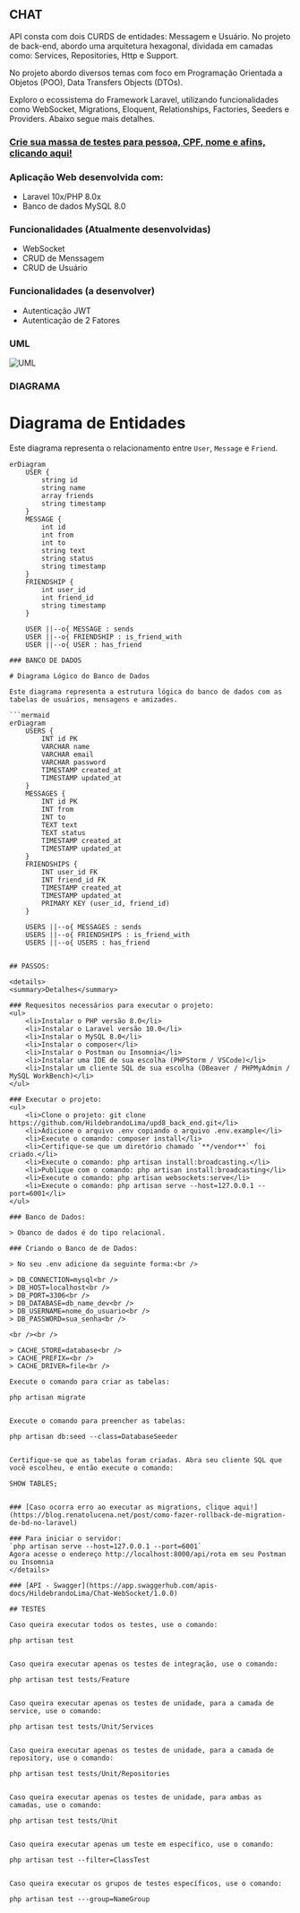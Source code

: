 ## CHAT

API consta com dois CURDS de entidades: Messagem e Usuário. No projeto de back-end, abordo uma arquitetura hexagonal, dividada em camadas como: Services, Repositories, Http e Support.

No projeto abordo diversos temas com foco em Programação Orientada a Objetos (POO), Data Transfers Objects (DTOs).

Exploro o ecossistema do Framework Laravel, utilizando funcionalidades como WebSocket, Migrations, Eloquent, Relationships, Factories, Seeders e Providers. Abaixo segue mais detalhes.

### [Crie sua massa de testes para pessoa, CPF, nome e afins, clicando aqui!](https://www.4devs.com.br/)

### Aplicação Web desenvolvida com:<br />
- Laravel 10x/PHP 8.0x<br />
- Banco de dados MySQL 8.0<br/>

### Funcionalidades (Atualmente desenvolvidas)
<ul>
    <li>WebSocket</li>
    <li>CRUD de Menssagem</li>
    <li>CRUD de Usuário</li>
</ul>

### Funcionalidades (a desenvolver)
<ul>
    <li>Autenticação JWT</li>
    <li>Autenticação de 2 Fatores</li>
</ul>

### UML

![UML](image.png)

### DIAGRAMA

# Diagrama de Entidades

Este diagrama representa o relacionamento entre `User`, `Message` e `Friend`.

```mermaid
erDiagram
    USER {
        string id
        string name
        array friends
        string timestamp
    }
    MESSAGE {
        int id
        int from
        int to
        string text
        string status
        string timestamp
    }
    FRIENDSHIP {
        int user_id
        int friend_id
        string timestamp
    }

    USER ||--o{ MESSAGE : sends
    USER ||--o{ FRIENDSHIP : is_friend_with
    USER ||--o{ USER : has_friend

### BANCO DE DADOS

# Diagrama Lógico do Banco de Dados

Este diagrama representa a estrutura lógica do banco de dados com as tabelas de usuários, mensagens e amizades.

```mermaid
erDiagram
    USERS {
        INT id PK
        VARCHAR name
        VARCHAR email
        VARCHAR password
        TIMESTAMP created_at
        TIMESTAMP updated_at
    }
    MESSAGES {
        INT id PK
        INT from
        INT to
        TEXT text
        TEXT status
        TIMESTAMP created_at
        TIMESTAMP updated_at
    }
    FRIENDSHIPS {
        INT user_id FK
        INT friend_id FK
        TIMESTAMP created_at
        TIMESTAMP updated_at
        PRIMARY KEY (user_id, friend_id)
    }

    USERS ||--o{ MESSAGES : sends
    USERS ||--o{ FRIENDSHIPS : is_friend_with
    USERS ||--o{ USERS : has_friend


## PASSOS:

<details>
<summary>Detalhes</summary>

### Requesitos necessários para executar o projeto:
<ul>
    <li>Instalar o PHP versão 8.0</li>
    <li>Instalar o Laravel versão 10.0</li>
    <li>Instalar o MySQL 8.0</li>
    <li>Instalar o composer</li>
    <li>Instalar o Postman ou Insomnia</li>
    <li>Instalar uma IDE de sua escolha (PHPStorm / VSCode)</li>
    <li>Instalar um cliente SQL de sua escolha (DBeaver / PHPMyAdmin / MySQL WorkBench)</li>
</ul>

### Executar o projeto:
<ul>
    <li>Clone o projeto: git clone https://github.com/HildebrandoLima/upd8_back_end.git</li>
    <li>Adicione o arquivo .env copiando o arquivo .env.example</li>
    <li>Execute o comando: composer install</li>
    <li>Certifique-se que um diretório chamado `**/vendor**` foi criado.</li>
    <li>Execute o comando: php artisan install:broadcasting.</li>
    <li>Publique com o comando: php artisan install:broadcasting</li>
    <li>Execute o comando: php artisan websockets:serve</li>
    <li>Execute o comando: php artisan serve --host=127.0.0.1 --port=6001</li>
</ul>

### Banco de Dados:

> Obanco de dados é do tipo relacional.

### Criando o Banco de de Dados:

> No seu .env adicione da seguinte forma:<br />

> DB_CONNECTION=mysql<br />
> DB_HOST=localhost<br />
> DB_PORT=3306<br />
> DB_DATABASE=db_name_dev<br />
> DB_USERNAME=nome_do_usuario<br />
> DB_PASSWORD=sua_senha<br />

<br /><br />

> CACHE_STORE=database<br />
> CACHE_PREFIX=<br />
> CACHE_DRIVER=file<br />

Execute o comando para criar as tabelas:

```
    php artisan migrate
```

Execute o comando para preencher as tabelas:

```
    php artisan db:seed --class=DatabaseSeeder
```

Certifique-se que as tabelas foram criadas. Abra seu cliente SQL que você escolheu, e então execute o comando:

```
    SHOW TABLES;
```

### [Caso ocorra erro ao executar as migrations, clique aqui!](https://blog.renatolucena.net/post/como-fazer-rollback-de-migration-de-bd-no-laravel)

### Para iniciar o servidor:
`php artisan serve --host=127.0.0.1 --port=6001`
Agora acesse o endereço http://localhost:8000/api/rota em seu Postman ou Insomnia
</details>

### [API - Swagger](https://app.swaggerhub.com/apis-docs/HildebrandoLima/Chat-WebSocket/1.0.0)

## TESTES

Caso queira executar todos os testes, use o comando:

```
    php artisan test
```

Caso queira executar apenas os testes de integração, use o comando:

```
    php artisan test tests/Feature
```

Caso queira executar apenas os testes de unidade, para a camada de service, use o comando:

```
    php artisan test tests/Unit/Services
```

Caso queira executar apenas os testes de unidade, para a camada de repository, use o comando:

```
    php artisan test tests/Unit/Repositories
```

Caso queira executar apenas os testes de unidade, para ambas as camadas, use o comando:

```
    php artisan test tests/Unit
```

Caso queira executar apenas um teste em específico, use o comando:

```
    php artisan test --filter=ClassTest
```

Caso queira executar os grupos de testes específicos, use o comando:

```
    php artisan test ---group=NameGroup
```
